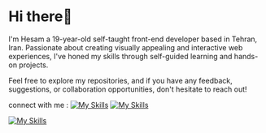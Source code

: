 # Hi there👋

I'm Hesam a 19-year-old self-taught front-end developer based in Tehran, Iran. Passionate about creating visually appealing and interactive web experiences, I've honed my skills through self-guided learning and hands-on projects.

Feel free to explore my repositories, and if you have any feedback, suggestions, or collaboration opportunities, don't hesitate to reach out!

connect with me : 
[![My Skills](https://skillicons.dev/icons?i=gmail)](https://skillicons.dev)
[![My Skills](https://skillicons.dev/icons?i=linkedin)](https://skillicons.dev)

[![My Skills](https://skillicons.dev/icons?i=js,html,css,react,tailwind,git)](https://skillicons.dev)

